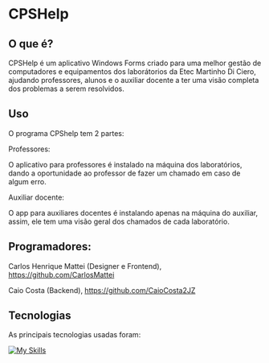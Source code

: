 # CPSHelp


## O que é?

CPSHelp é um aplicativo Windows Forms criado para uma melhor gestão de computadores e equipamentos dos laborátorios da Etec Martinho Di Ciero, ajudando professores, alunos e o auxiliar docente a ter uma visão completa dos problemas a serem resolvidos.

## Uso

O programa CPShelp tem 2 partes:

Professores:

O aplicativo para professores é instalado na máquina dos laboratórios, dando a oportunidade ao professor de fazer um chamado em caso de algum erro.

Auxiliar docente:

O app para auxiliares docentes é instalando apenas na máquina do auxiliar, assim, ele tem uma visão geral dos chamados de cada laboratório.

## Programadores:

Carlos Henrique Mattei (Designer e Frontend), https://github.com/CarlosMattei

Caio Costa (Backend), https://github.com/CaioCosta2JZ

## Tecnologias

As principais tecnologias usadas foram:

[![My Skills](https://skillicons.dev/icons?i=cs,windows,&theme=light)](https://skillicons.dev)
